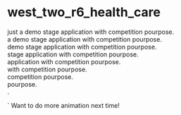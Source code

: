 # west_two_r6_health_care
just a demo stage application with competition pourpose.</br>
a demo stage application with competition pourpose.</br>
demo stage application with competition pourpose.</br>
stage application with competition pourpose.</br>
application with competition pourpose.</br>
with competition pourpose.</br>
competition pourpose.</br>
pourpose.</br>
.


` Want to do more animation next time!
